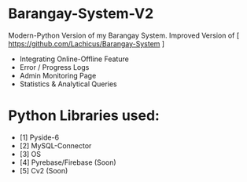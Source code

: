 # Barangay-System-V2
Modern-Python Version of my Barangay System. Improved Version of [ https://github.com/Lachicus/Barangay-System ]
* Integrating Online-Offline Feature
* Error / Progress Logs
* Admin Monitoring Page
* Statistics & Analytical Queries
  

# Python Libraries used:

* [1] Pyside-6
* [2] MySQL-Connector
* [3] OS
* [4] Pyrebase/Firebase (Soon)
* [5] Cv2 (Soon)


